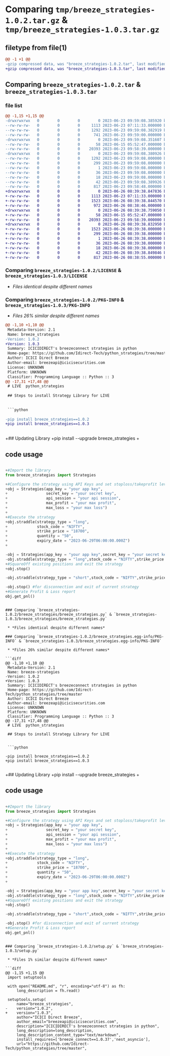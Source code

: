 # Comparing `tmp/breeze_strategies-1.0.2.tar.gz` & `tmp/breeze_strategies-1.0.3.tar.gz`

## filetype from file(1)

```diff
@@ -1 +1 @@
-gzip compressed data, was "breeze_strategies-1.0.2.tar", last modified: Fri Jun 23 09:59:08 2023, max compression
+gzip compressed data, was "breeze_strategies-1.0.3.tar", last modified: Mon Jun 26 08:39:38 2023, max compression
```

## Comparing `breeze_strategies-1.0.2.tar` & `breeze_strategies-1.0.3.tar`

### file list

```diff
@@ -1,15 +1,15 @@
-drwxrwxrwx   0        0        0        0 2023-06-23 09:59:08.385920 breeze_strategies-1.0.2/
--rw-rw-rw-   0        0        0     1113 2023-06-23 07:11:33.000000 breeze_strategies-1.0.2/LICENSE
--rw-rw-rw-   0        0        0     1292 2023-06-23 09:59:08.382919 breeze_strategies-1.0.2/PKG-INFO
--rw-rw-rw-   0        0        0      741 2023-06-23 09:59:00.000000 breeze_strategies-1.0.2/README.md
-drwxrwxrwx   0        0        0        0 2023-06-23 09:59:08.351607 breeze_strategies-1.0.2/breeze_strategies/
--rw-rw-rw-   0        0        0       58 2023-06-15 05:52:47.000000 breeze_strategies-1.0.2/breeze_strategies/__init__.py
--rw-rw-rw-   0        0        0    20393 2023-06-23 09:58:39.000000 breeze_strategies-1.0.2/breeze_strategies/breeze_strategies.py
-drwxrwxrwx   0        0        0        0 2023-06-23 09:59:08.380926 breeze_strategies-1.0.2/breeze_strategies.egg-info/
--rw-rw-rw-   0        0        0     1292 2023-06-23 09:59:08.000000 breeze_strategies-1.0.2/breeze_strategies.egg-info/PKG-INFO
--rw-rw-rw-   0        0        0      299 2023-06-23 09:59:08.000000 breeze_strategies-1.0.2/breeze_strategies.egg-info/SOURCES.txt
--rw-rw-rw-   0        0        0        1 2023-06-23 09:59:08.000000 breeze_strategies-1.0.2/breeze_strategies.egg-info/dependency_links.txt
--rw-rw-rw-   0        0        0       36 2023-06-23 09:59:08.000000 breeze_strategies-1.0.2/breeze_strategies.egg-info/requires.txt
--rw-rw-rw-   0        0        0       18 2023-06-23 09:59:08.000000 breeze_strategies-1.0.2/breeze_strategies.egg-info/top_level.txt
--rw-rw-rw-   0        0        0       42 2023-06-23 09:59:08.389926 breeze_strategies-1.0.2/setup.cfg
--rw-rw-rw-   0        0        0      817 2023-06-23 09:58:48.000000 breeze_strategies-1.0.2/setup.py
+drwxrwxrwx   0        0        0        0 2023-06-26 08:39:38.847836 breeze_strategies-1.0.3/
+-rw-rw-rw-   0        0        0     1113 2023-06-23 07:11:33.000000 breeze_strategies-1.0.3/LICENSE
+-rw-rw-rw-   0        0        0     1523 2023-06-26 08:39:38.844570 breeze_strategies-1.0.3/PKG-INFO
+-rw-rw-rw-   0        0        0      972 2023-06-26 08:38:46.000000 breeze_strategies-1.0.3/README.md
+drwxrwxrwx   0        0        0        0 2023-06-26 08:39:38.759050 breeze_strategies-1.0.3/breeze_strategies/
+-rw-rw-rw-   0        0        0       58 2023-06-15 05:52:47.000000 breeze_strategies-1.0.3/breeze_strategies/__init__.py
+-rw-rw-rw-   0        0        0    20393 2023-06-23 09:58:39.000000 breeze_strategies-1.0.3/breeze_strategies/breeze_strategies.py
+drwxrwxrwx   0        0        0        0 2023-06-26 08:39:38.832950 breeze_strategies-1.0.3/breeze_strategies.egg-info/
+-rw-rw-rw-   0        0        0     1523 2023-06-26 08:39:38.000000 breeze_strategies-1.0.3/breeze_strategies.egg-info/PKG-INFO
+-rw-rw-rw-   0        0        0      299 2023-06-26 08:39:38.000000 breeze_strategies-1.0.3/breeze_strategies.egg-info/SOURCES.txt
+-rw-rw-rw-   0        0        0        1 2023-06-26 08:39:38.000000 breeze_strategies-1.0.3/breeze_strategies.egg-info/dependency_links.txt
+-rw-rw-rw-   0        0        0       36 2023-06-26 08:39:38.000000 breeze_strategies-1.0.3/breeze_strategies.egg-info/requires.txt
+-rw-rw-rw-   0        0        0       18 2023-06-26 08:39:38.000000 breeze_strategies-1.0.3/breeze_strategies.egg-info/top_level.txt
+-rw-rw-rw-   0        0        0       42 2023-06-26 08:39:38.849846 breeze_strategies-1.0.3/setup.cfg
+-rw-rw-rw-   0        0        0      817 2023-06-26 08:38:55.000000 breeze_strategies-1.0.3/setup.py
```

### Comparing `breeze_strategies-1.0.2/LICENSE` & `breeze_strategies-1.0.3/LICENSE`

 * *Files identical despite different names*

### Comparing `breeze_strategies-1.0.2/PKG-INFO` & `breeze_strategies-1.0.3/PKG-INFO`

 * *Files 26% similar despite different names*

```diff
@@ -1,10 +1,10 @@
 Metadata-Version: 2.1
 Name: breeze_strategies
-Version: 1.0.2
+Version: 1.0.3
 Summary: ICICIDIRECT's breezeconnect strategies in python
 Home-page: https://github.com/Idirect-Tech/python_strategies/tree/master
 Author: ICICI Direct Breeze
 Author-email: breezeapi@icicisecurities.com
 License: UNKNOWN
 Platform: UNKNOWN
 Classifier: Programming Language :: Python :: 3
@@ -17,31 +17,48 @@
 # LIVE  python_strategies
 
 ## Steps to install Strategy Library for LIVE
 
 
 ```python
 
-pip install breeze_strategies==1.0.2
+pip install breeze_strategies==1.0.3
 
 ```
 
+## Updating Library
+pip install --upgrade breeze_strategies
+
 
 ## code usage
 
 ```python
 
+#Import the library
 from breeze_strategies import Strategies
 
+#Configure the strategy using API Keys and set stoploss/takeprofit level.
+obj = Strategies(app_key = "your app key",
+                 secret_key = "your secret key",
+                 api_session = "your api session",
+                 max_profit = "your max profit",
+                 max_loss = "your max loss")
+
+#Execute the strategy
+obj.straddle(strategy_type = "long",
+             stock_code = "NIFTY",
+             strike_price = "18700",
+             quantity = "50",
+             expiry_date = "2023-06-29T06:00:00.000Z")
+
 
-obj = Strategies(app_key = "your app key",secret_key = "your secret key",api_session = "your api session",max_profit = "your max profit",max_loss = "your max loss")
-obj.straddle(strategy_type = "long",stock_code = "NIFTY",strike_price = "18700",qty = "50",expiry_date = "2023-06-15T06:00:00.000Z")
+#SquareOff existing positions and exit the strategy
+obj.stop() 
 
-obj.straddle(strategy_type = "short",stock_code = "NIFTY",strike_price = "18700",qty = "50",expiry_date = "2023-06-15T06:00:00.000Z")
 
-obj.stop() #for disconnection and exit of current strategy
+#Generate Profit & Loss report
 obj.get_pnl()
 
 ```
```

### Comparing `breeze_strategies-1.0.2/breeze_strategies/breeze_strategies.py` & `breeze_strategies-1.0.3/breeze_strategies/breeze_strategies.py`

 * *Files identical despite different names*

### Comparing `breeze_strategies-1.0.2/breeze_strategies.egg-info/PKG-INFO` & `breeze_strategies-1.0.3/breeze_strategies.egg-info/PKG-INFO`

 * *Files 26% similar despite different names*

```diff
@@ -1,10 +1,10 @@
 Metadata-Version: 2.1
 Name: breeze-strategies
-Version: 1.0.2
+Version: 1.0.3
 Summary: ICICIDIRECT's breezeconnect strategies in python
 Home-page: https://github.com/Idirect-Tech/python_strategies/tree/master
 Author: ICICI Direct Breeze
 Author-email: breezeapi@icicisecurities.com
 License: UNKNOWN
 Platform: UNKNOWN
 Classifier: Programming Language :: Python :: 3
@@ -17,31 +17,48 @@
 # LIVE  python_strategies
 
 ## Steps to install Strategy Library for LIVE
 
 
 ```python
 
-pip install breeze_strategies==1.0.2
+pip install breeze_strategies==1.0.3
 
 ```
 
+## Updating Library
+pip install --upgrade breeze_strategies
+
 
 ## code usage
 
 ```python
 
+#Import the library
 from breeze_strategies import Strategies
 
+#Configure the strategy using API Keys and set stoploss/takeprofit level.
+obj = Strategies(app_key = "your app key",
+                 secret_key = "your secret key",
+                 api_session = "your api session",
+                 max_profit = "your max profit",
+                 max_loss = "your max loss")
+
+#Execute the strategy
+obj.straddle(strategy_type = "long",
+             stock_code = "NIFTY",
+             strike_price = "18700",
+             quantity = "50",
+             expiry_date = "2023-06-29T06:00:00.000Z")
+
 
-obj = Strategies(app_key = "your app key",secret_key = "your secret key",api_session = "your api session",max_profit = "your max profit",max_loss = "your max loss")
-obj.straddle(strategy_type = "long",stock_code = "NIFTY",strike_price = "18700",qty = "50",expiry_date = "2023-06-15T06:00:00.000Z")
+#SquareOff existing positions and exit the strategy
+obj.stop() 
 
-obj.straddle(strategy_type = "short",stock_code = "NIFTY",strike_price = "18700",qty = "50",expiry_date = "2023-06-15T06:00:00.000Z")
 
-obj.stop() #for disconnection and exit of current strategy
+#Generate Profit & Loss report
 obj.get_pnl()
 
 ```
```

### Comparing `breeze_strategies-1.0.2/setup.py` & `breeze_strategies-1.0.3/setup.py`

 * *Files 1% similar despite different names*

```diff
@@ -1,15 +1,15 @@
 import setuptools
 
 with open("README.md", "r", encoding="utf-8") as fh:
     long_description = fh.read()
 
 setuptools.setup(
     name="breeze_strategies",
-    version="1.0.2",
+    version="1.0.3",
     author="ICICI Direct Breeze",
     author_email="breezeapi@icicisecurities.com",
     description="ICICIDIRECT's breezeconnect strategies in python",
     long_description=long_description,
     long_description_content_type="text/markdown",
     install_requires=['breeze_connect==1.0.37','nest_asyncio'],
     url="https://github.com/Idirect-Tech/python_strategies/tree/master",
```

